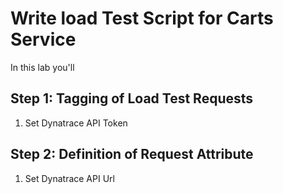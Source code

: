 # Write load Test Script for Carts Service

In this lab you'll 

## Step 1: Tagging of Load Test Requests
1. Set Dynatrace API Token

## Step 2: Definition of Request Attribute
1. Set Dynatrace API Url


